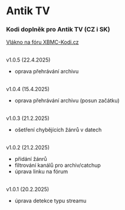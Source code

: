 <h1>Antik TV</h1>
<p>
<h3>Kodi doplněk pro Antik TV (CZ i SK)</h3>
<p>
<a href="https://www.xbmc-kodi.cz/prispevek-antik-tv--13396">Vlákno na fóru XBMC-Kodi.cz</a><br><br>

v1.0.5 (22.4.2025)<br>
- oprava přehrávání archivu<br><br>

v1.0.4 (15.4.2025)<br>
- oprava přehrávání archivu (posun začátku)<br><br>

v1.0.3 (21.2.2025)<br>
- ošetření chybějících žánrů v datech<br><br>

v1.0.2 (21.2.2025)<br>
- přidání žánrů<br>
- filtrování kanálů pro archiv/catchup<br>
- úprava linku na fórum<br><br>

v1.0.1 (20.2.2025)<br>
- úprava detekce typu streamu<br><br>
</p>

